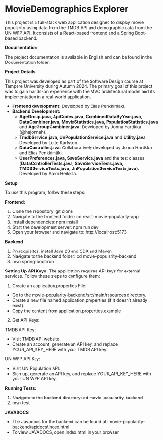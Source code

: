 # MovieDemographics Explorer

This project is a full-stack web application designed to display movie popularity using data from the TMDB API and demographic data from the UN WPP API. It consists of a React-based frontend and a Spring Boot-based backend.

__Documentation__

The project documentation is available in English and can be found in the Documentation folder.

__Project Details__

This project was developed as part of the Software Design course at Tampere University during Autumn 2024. The primary goal of this project was to gain hands-on experience with the MVC architectural model and its implementation in a real-world application.

* __Frontend development__: Developed by Elias Penkkimäki.
* __Backend Development:__
  *  __AgeGroup.java, ApiCodes.java, CombinedDataByYear.java, DataCombiner.java, MovieStatistics.java, PopulationStatistics.java__ and __AgeGroupCombiner.java__: Developed by Jonna Hartikka (@hajonnah).
  * __TmdbService.java, UnPopulationService.java__ and __Utility.java__: Developed by Lotte Karlsson.
  * __DataController.java__: Collaboratively developed by Jonna Hartikka and Elias Penkkimäki.
  * __UserPreferences.java, SaveService.java__ and the test classes (__DataControllerTests.java, SaveServiceTests.java, TMDBServiceTests.java, UnPopulationServiceTests.java__): Developed by Aarni Heikkilä.

__Setup__

To use this program, follow these steps:

__Frontend:__

1. Clone the repository: git clone <repository-url>
2. Navigate to the frontend folder: cd react-movie-popularity-app
3. Install dependencies: npm install
4. Start the development server: npm run dev
5. Open your browser and navigate to: http://localhost:5173

__Backend__

1. Prerequisites: install Java 23 and SDK and Maven
2. Navigate to the backend folder: cd movie-popularity-backend
3. mvn spring-boot:run

__Setting Up API Keys:__
The application requires API keys for external services. Follow these steps to configure them:

1. Create an application.properties File:
  * Go to the movie-popularity-backend/src/main/resources directory.
  * Create a new file named application.properties (if it doesn’t already exist).
  * Copy the content from application.properties.example

2. Get API Keys:

TMDB API Key:
  * Visit TMDB API website.
  * Create an account, generate an API key, and replace YOUR_API_KEY_HERE with your TMDB API key.

UN WPP API Key:
  * Visit UN Population API.
  * Sign up, generate an API key, and replace YOUR_API_KEY_HERE with your UN WPP API key.

__Running Tests:__
1. Navigate to the backend directory: cd movie-popularity-backend
2. mvn test

__JAVADOCS__
* The Javadocs for the backend can be found at: movie-popularity-backend\apidocs\index.html
* To view JAVADOCS, open index.html in your browser
